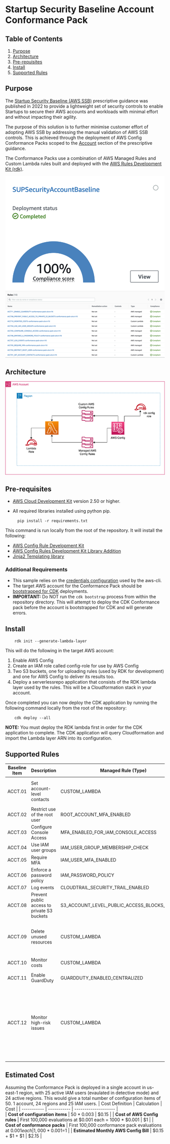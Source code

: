 Startup Security Baseline Account Conformance Pack
==========================================

Table of Contents
-----------------

1. [Purpose](#purpose)
2. [Architecture](#architecture)
3. [Pre-requisites](#pre-requisites) 
4. [Install](#install)
5. [Supported Rules](#supported-rules)

## Purpose
The [Startup Security Baseline (AWS SSB)](https://docs.aws.amazon.com/prescriptive-guidance/latest/aws-startup-security-baseline/welcome.html) prescriptive guidance was published in 2022 to provide a lightweight set of security controls to enable Startups to secure their AWS accounts and workloads with minimal effort and without impacting their agility.

The purpose of this solution is to further minimise customer effort of adopting AWS SSB by addressing the manual validation of AWS SSB controls. This is achieved through the deployment of AWS Config Conformance Packs scoped to the [Account](https://docs.aws.amazon.com/prescriptive-guidance/latest/aws-startup-security-baseline/controls-acct.html) section of the prescriptive guidance.

The Conformance Packs use a combination of AWS Managed Rules and Custom Lambda rules built and deployed with the [AWS Rules Development Kit (rdk)](https://github.com/awslabs/aws-config-rdk).

![Compliance View](/images/config1.png "Compliance View")
![Rules View](/images/config2.png "Rules View")

## Architecture
![Architecture](/images/ssb_conformance_pack_diagram.png "Architecture")
## Pre-requisites
* [AWS Cloud Development Kit](https://docs.aws.amazon.com/cdk/v2/guide/home.html) version 2.50 or higher.
* All required libraries installed using python pip. 

        pip install -r requirements.txt

This command is run locally from the root of the repository. It will install the following:
  * [AWS Config Rule Development Kit](https://github.com/awslabs/aws-config-rdk)
  * [AWS Config Rules Development Kit Library Addition](https://github.com/awslabs/aws-config-rdklib)
  * [Jinja2 Templating library](https://jinja.palletsprojects.com/en/3.1.x/)

### Additional Requirements
* This sample relies on the [credentials configuration](https://docs.aws.amazon.com/cli/latest/userguide/cli-chap-configure.html) used by the aws-cli. 
* The target AWS account for the Conformance Pack should be [bootstrapped for CDK](https://docs.aws.amazon.com/cdk/v2/guide/bootstrapping.html) deployments. 
* **IMPORTANT:** Do NOT run the `cdk bootstrap` process from within the repository directory. This will attempt to deploy the CDK Conformance pack before the account is bootstrapped for CDK and will generate errors.
## Install

        rdk init --generate-lambda-layer

This will do the following in the target AWS account:
1. Enable AWS Config
2. Create an IAM role called config-role for use by AWS Config
3. Two S3 buckets, one for uploading rules (used by RDK for development) and one for AWS Config to deliver its results too.
4. Deploy a serverlessrepo application that consists of the RDK lambda layer used by the rules. This will be a Cloudformation stack in your account.

Once completed you can now deploy the CDK application by running the following command locally from the root of the repository:

        cdk deploy --all

**NOTE:** You must deploy the RDK lambda first in order for the CDK application to complete. The CDK application will query Cloudformation and import the Lambda layer ARN into its configuration.

## Supported Rules
| Baseline Item | Description | Managed Rule (Type) | Conformance Pack Rule | Notes |
| ----------- | ----------- | -------------------- | ---------------------- | -- |
| ACCT.01 | Set account-level contacts | CUSTOM_LAMBDA | ACCT01_SET_ACCOUNT_CONTACTS | Checks that 'BILLING', 'OPERATIONS', 'SECURITY' contacts are set | 
| ACCT.02 | Restrict use of the root user | ROOT_ACCOUNT_MFA_ENABLED | ACCT02_RESTRICT_ROOT_USER | |
| ACCT.03 | Configure Console Access | MFA_ENABLED_FOR_IAM_CONSOLE_ACCESS | ACCT03_CONFIGURE_CONSOLE_ACCESS | |
| ACCT.04 | Use IAM user groups | IAM_USER_GROUP_MEMBERSHIP_CHECK | ACCT04_USE_IAM_USER_GROUPS | |
| ACCT.05 | Require MFA | IAM_USER_MFA_ENABLED | ACCT05_REQUIRE_MFA | |
| ACCT.06 | Enforce a password policy | IAM_PASSWORD_POLICY | ACCT06_ENFORCE_A_PASSWORD_POLICY | |
| ACCT.07 | Log events | CLOUDTRAIL_SECURITY_TRAIL_ENABLED | ACCT07_LOG_EVENTS | |
| ACCT.08 | Prevent public access to private S3 buckets | S3_ACCOUNT_LEVEL_PUBLIC_ACCESS_BLOCKS_PERIODIC | ACCT08_PREVENT_PUBLIC_ACCESS_TO_PRIVATE_S3_BUCKETS | |
| ACCT.09 | Delete unused resources	| CUSTOM_LAMBDA | ACC09_DELETE_UNUSED_RESOURCES | This will check for the presence of default VPCs in all available regions in the account |
| ACCT.10 | Monitor costs | CUSTOM_LAMBDA | ACCT10_MONITOR_COSTS |	 Checks for at least one Budget configured |
| ACCT.11 | Enable GuardDuty | GUARDDUTY_ENABLED_CENTRALIZED | ACCT11_ENABLE_GUARDDUTY | |
| ACCT.12 | Monitor high-risk issues | CUSTOM_LAMBDA | ACCT12_MONITOR_HIGH_RISK_ISSUES | Requires Premium Support subscription. Checks Trusted Adivsor for any issues in 'error' state. If Premium Support is not enabled will report as NOT_APPLICABLE and have no status in the Console  |

## Estimated Cost
Assuming the Conformance Pack is deployed in a single account in us-east-1 region, with 25 active IAM users (evaulated in detective mode) and 24 active regions. This would give a total number of configuration items of 50. 1 account, 24 regions and 25 IAM users.
| Cost Definition | Calculation | Cost | 
| ----------- | ----------- | -------------------- |  
| __Cost of configuration items__ | 50 * 0.003 | $0.15 |
| __Cost of AWS Config rules__ |  First 100,000 evaluations at $0.001 each = 1000 * $0.001 | $1 |
| __Cost of conformance packs__ | First 100,000 conformance pack evaluations at $0.001 each | 1,000 * 0.001 =$1 |
| __Estimated Monthly AWS Config Bill__ | $0.15 + $1 + $1 | $2.15 |
